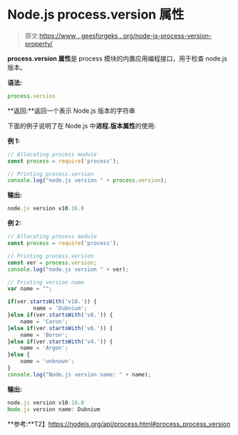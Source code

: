 # Node.js process.version 属性

> 原文:[https://www . geesforgeks . org/node-js-process-version-property/](https://www.geeksforgeeks.org/node-js-process-version-property/)

**process.version 属性**是 process 模块的内置应用编程接口，用于检查 node.js 版本。

**语法:**

```js
process.version
```

**返回:**返回一个表示 Node.js 版本的字符串

下面的例子说明了在 Node.js 中**进程.版本属性**的使用:

**例 1:**

```js
// Allocating process module
const process = require('process');

// Printing process.version
console.log("node.js version " + process.version);
```

**输出:**

```js
node.js version v10.16.0
```

**例 2:**

```js
// Allocating process module
const process = require('process');

// Printing process.version
const ver = process.version;
console.log("node.js version " + ver);

// Printing version name
var name = "";

if(ver.startsWith('v10.')) {
        name = 'Dubnium';
}else if(ver.startsWith('v8.')) {
    name = 'Caron';
}else if(ver.startsWith('v6.')) {
    name = 'Boron';
}else if(ver.startsWith('v4.')) {
    name = 'Argon';
}else {
    name = 'unknown';
}
console.log("Node.js version name: " + name);
```

**输出:**

```js
node.js version v10.16.0
Node.js version name: Dubnium
```

**参考:**T2】https://nodejs.org/api/process.html#process_process_version